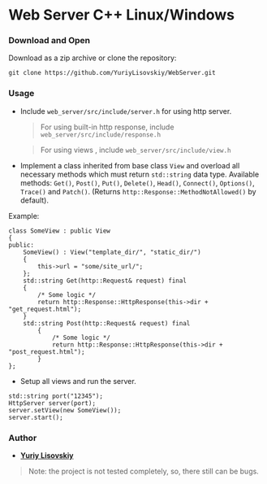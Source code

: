 # Web Server C++ Linux/Windows

### Download and Open

Download as a zip archive or clone the repository:

```
git clone https://github.com/YuriyLisovskiy/WebServer.git
```

### Usage
* Include `web_server/src/include/server.h` for using http server.
    > For using built-in http response, include `web_server/src/include/response.h`
    
    > For using views , include `web_server/src/include/view.h`
* Implement a class inherited from base class `View` and overload all 
necessary methods which must return `std::string` data type. Available methods: `Get()`, `Post()`, `Put()`, `Delete()`,
`Head()`, `Connect()`, `Options()`, `Trace()` and `Patch()`.
(Returns `http::Response::MethodNotAllowed()` by default).

Example:

```
class SomeView : public View
{
public:
	SomeView() : View("template_dir/", "static_dir/")
	{
	    this->url = "some/site_url/";
	};
	std::string Get(http::Request& request) final
	{
	    /* Some logic */
	    return http::Response::HttpResponse(this->dir + "get_request.html");
	}
	std::string Post(http::Request& request) final
        {
            /* Some logic */
    	    return http::Response::HttpResponse(this->dir + "post_request.html");
        }        
};
```
* Setup all views and run the server.
```
std::string port("12345");
HttpServer server(port);
server.setView(new SomeView());
server.start();
```

### Author

* **[Yuriy Lisovskiy](https://github.com/YuriyLisovskiy)**

> Note: the project is not tested completely, so, there still can be bugs.